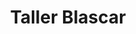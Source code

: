 ---
title: "Taller Blascar"
url: /jose-leon-suarez/taller-blascar/
shop: reparación de automóviles
---